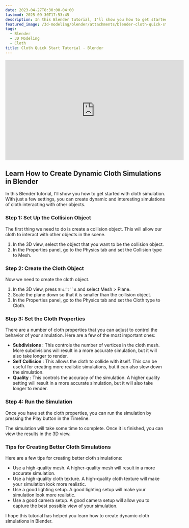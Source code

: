 ```yaml
---
date: 2023-04-27T8:30:00-04:00
lastmod: 2025-09-30T17:53:45
description: In this Blender tutorial, I'll show you how to get started with cloth simulation. With just a few settings, you can create dynamic and interesting simulations of cloth interacting with other objects.
featured_image: /3d-modeling/blender/attachments/blender-cloth-quick-start-title.jpg
tags:
  - Blender
  - 3D Modeling
  - Cloth
title: Cloth Quick Start Tutorial - Blender
---
```


<div class="iframe-16-9-container">
<iframe class="youTubeIframe" width="560" height="315" src="https://www.youtube.com/embed/IYdfMqRIfMA?rel=0" title="YouTube video player" frameborder="0" allow="accelerometer; autoplay; clipboard-write; encrypted-media; gyroscope; picture-in-picture; web-share" referrerpolicy="strict-origin-when-cross-origin" allowfullscreen></iframe>
</div>

## Learn How to Create Dynamic Cloth Simulations in Blender

In this Blender tutorial, I'll show you how to get started with cloth simulation. With just a few settings, you can create dynamic and interesting simulations of cloth interacting with other objects.

### Step 1: Set Up the Collision Object

The first thing we need to do is create a collision object. This will allow our cloth to interact with other objects in the scene.

1. In the 3D view, select the object that you want to be the collision object.
2. In the Properties panel, go to the Physics tab and set the Collision type to Mesh.

### Step 2: Create the Cloth Object

Now we need to create the cloth object.

1. In the 3D view, press ` Shift``A ` and select Mesh > Plane.
2. Scale the plane down so that it is smaller than the collision object.
3. In the Properties panel, go to the Physics tab and set the Cloth type to Cloth.

### Step 3: Set the Cloth Properties

There are a number of cloth properties that you can adjust to control the behavior of your simulation. Here are a few of the most important ones:

- **Subdivisions** : This controls the number of vertices in the cloth mesh. More subdivisions will result in a more accurate simulation, but it will also take longer to render.
- **Self Collision** : This allows the cloth to collide with itself. This can be useful for creating more realistic simulations, but it can also slow down the simulation.
- **Quality** : This controls the accuracy of the simulation. A higher quality setting will result in a more accurate simulation, but it will also take longer to render.

### Step 4: Run the Simulation

Once you have set the cloth properties, you can run the simulation by pressing the Play button in the Timeline.

The simulation will take some time to complete. Once it is finished, you can view the results in the 3D view.

### Tips for Creating Better Cloth Simulations

Here are a few tips for creating better cloth simulations:

- Use a high-quality mesh. A higher-quality mesh will result in a more accurate simulation.
- Use a high-quality cloth texture. A high-quality cloth texture will make your simulation look more realistic.
- Use a good lighting setup. A good lighting setup will make your simulation look more realistic.
- Use a good camera setup. A good camera setup will allow you to capture the best possible view of your simulation.

I hope this tutorial has helped you learn how to create dynamic cloth simulations in Blender.
